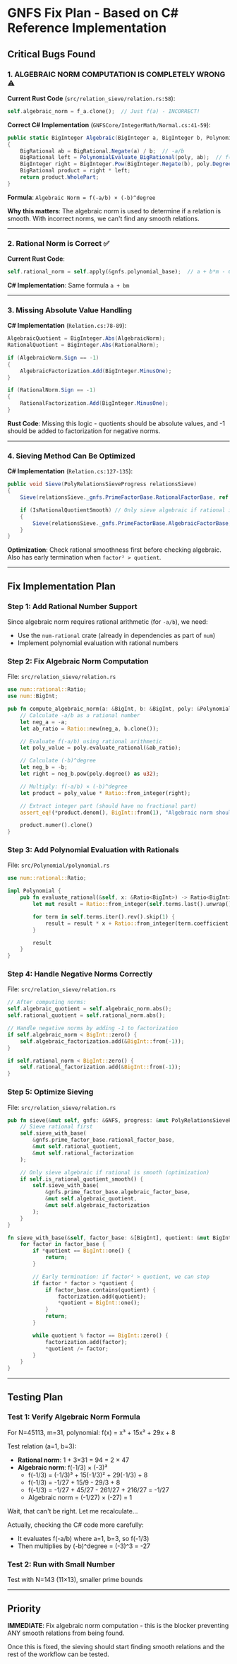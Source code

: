 # GNFS Fix Plan - Based on C# Reference Implementation

## Critical Bugs Found

### 1. **ALGEBRAIC NORM COMPUTATION IS COMPLETELY WRONG** ⚠️

**Current Rust Code** (`src/relation_sieve/relation.rs:58`):
```rust
self.algebraic_norm = f_a.clone();  // Just f(a) - INCORRECT!
```

**Correct C# Implementation** (`GNFSCore/IntegerMath/Normal.cs:41-59`):
```csharp
public static BigInteger Algebraic(BigInteger a, BigInteger b, Polynomial poly)
{
    BigRational ab = BigRational.Negate(a) / b;  // -a/b
    BigRational left = PolynomialEvaluate_BigRational(poly, ab);  // f(-a/b)
    BigInteger right = BigInteger.Pow(BigInteger.Negate(b), poly.Degree);  // (-b)^degree
    BigRational product = right * left;
    return product.WholePart;
}
```

**Formula**: `Algebraic Norm = f(-a/b) × (-b)^degree`

**Why this matters**: The algebraic norm is used to determine if a relation is smooth. With incorrect norms, we can't find any smooth relations.

---

### 2. Rational Norm is Correct ✅

**Current Rust Code**:
```rust
self.rational_norm = self.apply(&gnfs.polynomial_base);  // a + b*m - CORRECT
```

**C# Implementation**: Same formula `a + bm`

---

### 3. Missing Absolute Value Handling

**C# Implementation** (`Relation.cs:78-89`):
```csharp
AlgebraicQuotient = BigInteger.Abs(AlgebraicNorm);
RationalQuotient = BigInteger.Abs(RationalNorm);

if (AlgebraicNorm.Sign == -1)
{
    AlgebraicFactorization.Add(BigInteger.MinusOne);
}

if (RationalNorm.Sign == -1)
{
    RationalFactorization.Add(BigInteger.MinusOne);
}
```

**Rust Code**: Missing this logic - quotients should be absolute values, and -1 should be added to factorization for negative norms.

---

### 4. Sieving Method Can Be Optimized

**C# Implementation** (`Relation.cs:127-135`):
```csharp
public void Sieve(PolyRelationsSieveProgress relationsSieve)
{
    Sieve(relationsSieve._gnfs.PrimeFactorBase.RationalFactorBase, ref RationalQuotient, RationalFactorization);

    if (IsRationalQuotientSmooth) // Only sieve algebraic if rational is smooth first
    {
        Sieve(relationsSieve._gnfs.PrimeFactorBase.AlgebraicFactorBase, ref AlgebraicQuotient, AlgebraicFactorization);
    }
}
```

**Optimization**: Check rational smoothness first before checking algebraic. Also has early termination when `factor² > quotient`.

---

## Fix Implementation Plan

### Step 1: Add Rational Number Support
Since algebraic norm requires rational arithmetic (for `-a/b`), we need:
- Use the `num-rational` crate (already in dependencies as part of `num`)
- Implement polynomial evaluation with rational numbers

### Step 2: Fix Algebraic Norm Computation
File: `src/relation_sieve/relation.rs`

```rust
use num::rational::Ratio;
use num::BigInt;

pub fn compute_algebraic_norm(a: &BigInt, b: &BigInt, poly: &Polynomial) -> BigInt {
    // Calculate -a/b as a rational number
    let neg_a = -a;
    let ab_ratio = Ratio::new(neg_a, b.clone());

    // Evaluate f(-a/b) using rational arithmetic
    let poly_value = poly.evaluate_rational(&ab_ratio);

    // Calculate (-b)^degree
    let neg_b = -b;
    let right = neg_b.pow(poly.degree() as u32);

    // Multiply: f(-a/b) × (-b)^degree
    let product = poly_value * Ratio::from_integer(right);

    // Extract integer part (should have no fractional part)
    assert_eq!(*product.denom(), BigInt::from(1), "Algebraic norm should be an integer");

    product.numer().clone()
}
```

### Step 3: Add Polynomial Evaluation with Rationals
File: `src/Polynomial/polynomial.rs`

```rust
use num::rational::Ratio;

impl Polynomial {
    pub fn evaluate_rational(&self, x: &Ratio<BigInt>) -> Ratio<BigInt> {
        let mut result = Ratio::from_integer(self.terms.last().unwrap().coefficient.clone());

        for term in self.terms.iter().rev().skip(1) {
            result = result * x + Ratio::from_integer(term.coefficient.clone());
        }

        result
    }
}
```

### Step 4: Handle Negative Norms Correctly
File: `src/relation_sieve/relation.rs`

```rust
// After computing norms:
self.algebraic_quotient = self.algebraic_norm.abs();
self.rational_quotient = self.rational_norm.abs();

// Handle negative norms by adding -1 to factorization
if self.algebraic_norm < BigInt::zero() {
    self.algebraic_factorization.add(&BigInt::from(-1));
}

if self.rational_norm < BigInt::zero() {
    self.rational_factorization.add(&BigInt::from(-1));
}
```

### Step 5: Optimize Sieving
File: `src/relation_sieve/relation.rs`

```rust
pub fn sieve(&mut self, gnfs: &GNFS, progress: &mut PolyRelationsSieveProgress) {
    // Sieve rational first
    self.sieve_with_base(
        &gnfs.prime_factor_base.rational_factor_base,
        &mut self.rational_quotient,
        &mut self.rational_factorization
    );

    // Only sieve algebraic if rational is smooth (optimization)
    if self.is_rational_quotient_smooth() {
        self.sieve_with_base(
            &gnfs.prime_factor_base.algebraic_factor_base,
            &mut self.algebraic_quotient,
            &mut self.algebraic_factorization
        );
    }
}

fn sieve_with_base(&self, factor_base: &[BigInt], quotient: &mut BigInt, factorization: &mut CountDictionary) {
    for factor in factor_base {
        if *quotient == BigInt::one() {
            return;
        }

        // Early termination: if factor² > quotient, we can stop
        if factor * factor > *quotient {
            if factor_base.contains(quotient) {
                factorization.add(quotient);
                *quotient = BigInt::one();
            }
            return;
        }

        while quotient % factor == BigInt::zero() {
            factorization.add(factor);
            *quotient /= factor;
        }
    }
}
```

---

## Testing Plan

### Test 1: Verify Algebraic Norm Formula
For N=45113, m=31, polynomial: f(x) = x³ + 15x² + 29x + 8

Test relation (a=1, b=3):
- **Rational norm**: 1 + 3×31 = 94 = 2 × 47
- **Algebraic norm**: f(-1/3) × (-3)³
  - f(-1/3) = (-1/3)³ + 15(-1/3)² + 29(-1/3) + 8
  - f(-1/3) = -1/27 + 15/9 - 29/3 + 8
  - f(-1/3) = -1/27 + 45/27 - 261/27 + 216/27 = -1/27
  - Algebraic norm = (-1/27) × (-27) = 1

Wait, that can't be right. Let me recalculate...

Actually, checking the C# code more carefully:
- It evaluates f(-a/b) where a=1, b=3, so f(-1/3)
- Then multiplies by (-b)^degree = (-3)^3 = -27

### Test 2: Run with Small Number
Test with N=143 (11×13), smaller prime bounds

---

## Priority

**IMMEDIATE**: Fix algebraic norm computation - this is the blocker preventing ANY smooth relations from being found.

Once this is fixed, the sieving should start finding smooth relations and the rest of the workflow can be tested.
